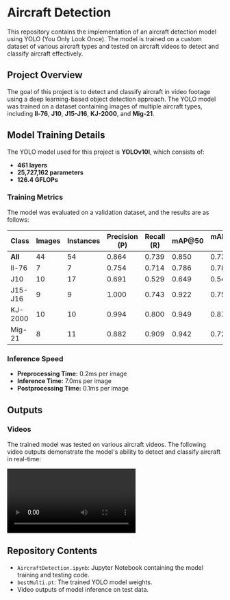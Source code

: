 # Aircraft Detection

This repository contains the implementation of an aircraft detection model using YOLO (You Only Look Once). The model is trained on a custom dataset of various aircraft types and tested on aircraft videos to detect and classify aircraft effectively.

## Project Overview

The goal of this project is to detect and classify aircraft in video footage using a deep learning-based object detection approach. The YOLO model was trained on a dataset containing images of multiple aircraft types, including **Il-76**, **J10**, **J15-J16**, **KJ-2000**, and **Mig-21**.

## Model Training Details

The YOLO model used for this project is **YOLOv10l**, which consists of:

- **461 layers**
- **25,727,162 parameters**
- **126.4 GFLOPs**

### Training Metrics

The model was evaluated on a validation dataset, and the results are as follows:

| Class       | Images | Instances | Precision (P) | Recall (R) | mAP@50 | mAP@50-95 |
|-------------|--------|-----------|---------------|------------|--------|-----------|
| **All**     | 44     | 54        | 0.864         | 0.739      | 0.850  | 0.736     |
| Il-76        | 7      | 7         | 0.754         | 0.714      | 0.786  | 0.786     |
| J10          | 10     | 17        | 0.691         | 0.529      | 0.649  | 0.541     |
| J15-J16      | 9      | 9         | 1.000         | 0.743      | 0.922  | 0.757     |
| KJ-2000      | 10     | 10        | 0.994         | 0.800      | 0.949  | 0.875     |
| Mig-21       | 8      | 11        | 0.882         | 0.909      | 0.942  | 0.723     |

### Inference Speed

- **Preprocessing Time:** 0.2ms per image
- **Inference Time:** 7.0ms per image
- **Postprocessing Time:** 0.1ms per image

## Outputs

### Videos

The trained model was tested on various aircraft videos. The following video outputs demonstrate the model's ability to detect and classify aircraft in real-time:

![Output Video A](output_videoA.mp4)


## Repository Contents

- `AircraftDetection.ipynb`: Jupyter Notebook containing the model training and testing code.
- `bestMulti.pt`: The trained YOLO model weights.
- Video outputs of model inference on test data.
